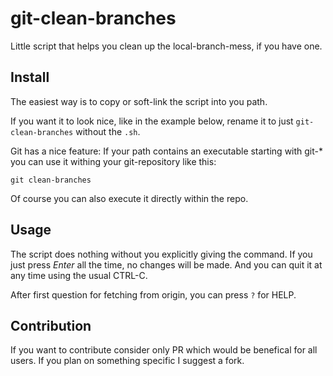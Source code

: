 # git-clean-branches

Little script that helps you clean up the local-branch-mess, if you have one.

## Install

The easiest way is to copy or soft-link the script into you path.

If you want it to look nice, like in the example below, rename it to just `git-clean-branches` without the `.sh`.

Git has a nice feature: If your path contains an executable starting with git-*
you can use it withing your git-repository like this:

```
git clean-branches
```

Of course you can also execute it directly within the repo.

## Usage

The script does nothing without you explicitly giving the command. If you just press _Enter_ all the time, no changes will be made. And you can quit it at any time using the usual CTRL-C.

After first question for fetching from origin, you can press `?` for HELP.

## Contribution

If you want to contribute consider only PR which would be benefical for all users.
If you plan on something specific I suggest a fork.
